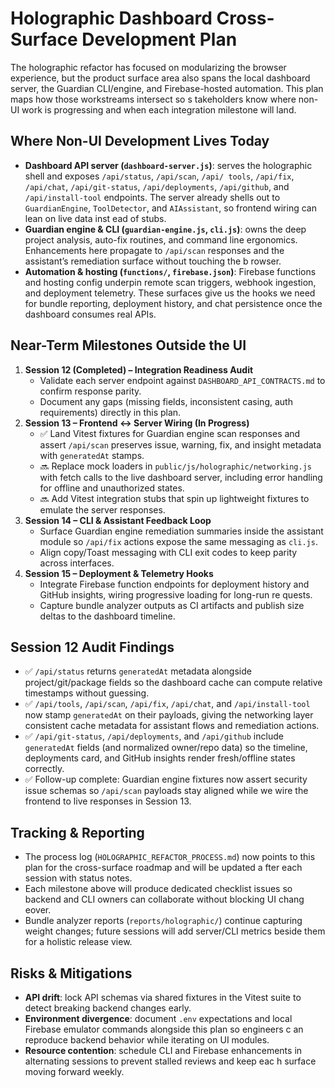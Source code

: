 # Holographic Dashboard Cross-Surface Development Plan

The holographic refactor has focused on modularizing the browser experience, but the product surface area also spans the local
 dashboard server, the Guardian CLI/engine, and Firebase-hosted automation. This plan maps how those workstreams intersect so s
takeholders know where non-UI work is progressing and when each integration milestone will land.

## Where Non-UI Development Lives Today
- **Dashboard API server (`dashboard-server.js`)**: serves the holographic shell and exposes `/api/status`, `/api/scan`, `/api/
  tools`, `/api/fix`, `/api/chat`, `/api/git-status`, `/api/deployments`, `/api/github`, and `/api/install-tool` endpoints. The 
  server already shells out to `GuardianEngine`, `ToolDetector`, and `AIAssistant`, so frontend wiring can lean on live data inst
ead of stubs.
- **Guardian engine & CLI (`guardian-engine.js`, `cli.js`)**: owns the deep project analysis, auto-fix routines, and command line
  ergonomics. Enhancements here propagate to `/api/scan` responses and the assistant’s remediation surface without touching the b
  rowser.
- **Automation & hosting (`functions/`, `firebase.json`)**: Firebase functions and hosting config underpin remote scan triggers, 
  webhook ingestion, and deployment telemetry. These surfaces give us the hooks we need for bundle reporting, deployment history,
  and chat persistence once the dashboard consumes real APIs.

## Near-Term Milestones Outside the UI
1. **Session 12 (Completed) – Integration Readiness Audit**
   - Validate each server endpoint against `DASHBOARD_API_CONTRACTS.md` to confirm response parity.
   - Document any gaps (missing fields, inconsistent casing, auth requirements) directly in this plan.
2. **Session 13 – Frontend ↔ Server Wiring (In Progress)**
   - ✅ Land Vitest fixtures for Guardian engine scan responses and assert `/api/scan` preserves issue, warning, fix, and insight metadata with `generatedAt` stamps.
   - 🔜 Replace mock loaders in `public/js/holographic/networking.js` with fetch calls to the live dashboard server, including error handling for offline and unauthorized states.
   - 🔜 Add Vitest integration stubs that spin up lightweight fixtures to emulate the server responses.
3. **Session 14 – CLI & Assistant Feedback Loop**
   - Surface Guardian engine remediation summaries inside the assistant module so `/api/fix` actions expose the same messaging as
     `cli.js`.
   - Align copy/Toast messaging with CLI exit codes to keep parity across interfaces.
4. **Session 15 – Deployment & Telemetry Hooks**
   - Integrate Firebase function endpoints for deployment history and GitHub insights, wiring progressive loading for long-run re
     quests.
   - Capture bundle analyzer outputs as CI artifacts and publish size deltas to the dashboard timeline.

## Session 12 Audit Findings
- ✅ `/api/status` returns `generatedAt` metadata alongside project/git/package fields so the dashboard cache can compute relative timestamps without guessing.
- ✅ `/api/tools`, `/api/scan`, `/api/fix`, `/api/chat`, and `/api/install-tool` now stamp `generatedAt` on their payloads, giving the networking layer consistent cache metadata for assistant flows and remediation actions.
- ✅ `/api/git-status`, `/api/deployments`, and `/api/github` include `generatedAt` fields (and normalized owner/repo data) so the timeline, deployments card, and GitHub insights render fresh/offline states correctly.
- ✅ Follow-up complete: Guardian engine fixtures now assert security issue schemas so `/api/scan` payloads stay aligned while we wire the frontend to live responses in Session 13.

## Tracking & Reporting
- The process log (`HOLOGRAPHIC_REFACTOR_PROCESS.md`) now points to this plan for the cross-surface roadmap and will be updated a
  fter each session with status notes.
- Each milestone above will produce dedicated checklist issues so backend and CLI owners can collaborate without blocking UI chang
eover.
- Bundle analyzer reports (`reports/holographic/`) continue capturing weight changes; future sessions will add server/CLI metrics
  beside them for a holistic release view.

## Risks & Mitigations
- **API drift**: lock API schemas via shared fixtures in the Vitest suite to detect breaking backend changes early.
- **Environment divergence**: document `.env` expectations and local Firebase emulator commands alongside this plan so engineers c
  an reproduce backend behavior while iterating on UI modules.
- **Resource contention**: schedule CLI and Firebase enhancements in alternating sessions to prevent stalled reviews and keep eac
  h surface moving forward weekly.

